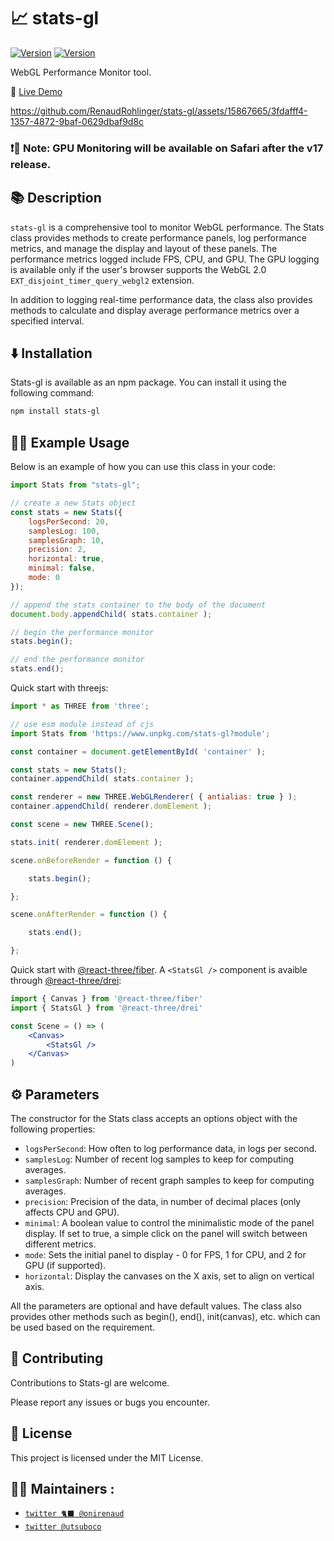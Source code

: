 # 📈 stats-gl
[![Version](https://img.shields.io/npm/v/stats-gl?style=flat&colorA=000000&colorB=000000)](https://www.npmjs.com/package/stats-gl)
[![Version](https://img.shields.io/npm/dw/stats-gl?style=flat&colorA=000000&colorB=000000)](https://www.npmjs.com/package/stats-gl)

WebGL Performance Monitor tool.

🔗 [Live Demo](https://stats.renaudrohlinger.com/)


https://github.com/RenaudRohlinger/stats-gl/assets/15867665/3fdafff4-1357-4872-9baf-0629dbaf9d8c


### ❗📢 Note: GPU Monitoring will be available on Safari after the v17 release.

## 📚 Description

`stats-gl` is a comprehensive tool to monitor WebGL performance. The Stats class provides methods to create performance panels, log performance metrics, and manage the display and layout of these panels. The performance metrics logged include FPS, CPU, and GPU. The GPU logging is available only if the user's browser supports the WebGL 2.0 `EXT_disjoint_timer_query_webgl2` extension.

In addition to logging real-time performance data, the class also provides methods to calculate and display average performance metrics over a specified interval.

## ⬇️ Installation

Stats-gl is available as an npm package. You can install it using the following command:

```bash
npm install stats-gl
```

## 🧑‍💻 Example Usage

Below is an example of how you can use this class in your code:
```js
import Stats from "stats-gl";

// create a new Stats object
const stats = new Stats({
    logsPerSecond: 20, 
    samplesLog: 100, 
    samplesGraph: 10, 
    precision: 2, 
    horizontal: true,
    minimal: false, 
    mode: 0 
});

// append the stats container to the body of the document
document.body.appendChild( stats.container );

// begin the performance monitor
stats.begin();

// end the performance monitor
stats.end();
```


Quick start with threejs:
```js
import * as THREE from 'three';

// use esm module instead of cjs
import Stats from 'https://www.unpkg.com/stats-gl?module';

const container = document.getElementById( 'container' );

const stats = new Stats();
container.appendChild( stats.container );

const renderer = new THREE.WebGLRenderer( { antialias: true } );
container.appendChild( renderer.domElement );

const scene = new THREE.Scene();

stats.init( renderer.domElement );

scene.onBeforeRender = function () {

    stats.begin();

};

scene.onAfterRender = function () {

    stats.end();

};
```
Quick start with [@react-three/fiber](https://github.com/pmndrs/fiber). A `<StatsGl />` component is avaible through [@react-three/drei](https://github.com/pmndrs/drei):
```jsx
import { Canvas } from '@react-three/fiber'
import { StatsGl } from '@react-three/drei'

const Scene = () => (
    <Canvas>
        <StatsGl />
    </Canvas>
)
```

## ⚙️ Parameters
The constructor for the Stats class accepts an options object with the following properties:

- `logsPerSecond`: How often to log performance data, in logs per second.
- `samplesLog`: Number of recent log samples to keep for computing averages.
- `samplesGraph`: Number of recent graph samples to keep for computing averages.
- `precision`: Precision of the data, in number of decimal places (only affects CPU and GPU).
- `minimal`: A boolean value to control the minimalistic mode of the panel display. If set to true, a simple click on the panel will switch between different metrics.
- `mode`: Sets the initial panel to display - 0 for FPS, 1 for CPU, and 2 for GPU (if supported).
- `horizontal`: Display the canvases on the X axis, set to align on vertical axis.

All the parameters are optional and have default values. The class also provides other methods such as begin(), end(), init(canvas), etc. which can be used based on the requirement.


## 🤝 Contributing
Contributions to Stats-gl are welcome.

Please report any issues or bugs you encounter.

## 📜 License
This project is licensed under the MIT License.

## 🧑‍🎨 Maintainers :

- [`twitter 🐈‍⬛ @onirenaud`](https://twitter.com/onirenaud)
- [`twitter @utsuboco`](https://twitter.com/utsuboco)
